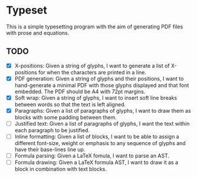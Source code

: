 # Typeset

This is a simple typesetting program with the aim of generating PDF files with prose and equations.

## TODO

- [x] X-positions: Given a string of glyphs, I want to generate a list of X-positions for when the characters are printed in a line.
- [x] PDF generation: Given a string of glyphs and their positions, I want to hand-generate a minimal PDF with those glyphs displayed and that font embedded. The PDF should be A4 with 72pt margins.
- [x] Soft wrap: Given a string of glyphs, I want to insert soft line breaks between words so that the text is left aligned.
- [x] Paragraphs: Given a list of paragraphs of glyphs, I want to draw them as blocks with some padding between them.
- [ ] Justified text: Given a list of paragraphs of glyphs, I want the text within each paragraph to be justified.
- [ ] Inline formatting: Given a list of blocks, I want to be able to assign a different font-size, weight or emphasis to any sequence of glyphs and have their base-lines line up.
- [ ] Formula parsing: Given a LaTeX fomula, I want to parse an AST.
- [ ] Formula drawing: Given a LaTeX formula AST, I want to draw it as a block in combination with text blocks.
